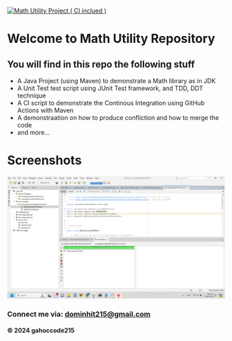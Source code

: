 [![Math Utility Project ( CI inclued )](https://github.com/gahoccode215/math-util/actions/workflows/maven.yml/badge.svg?branch=main)](https://github.com/gahoccode215/math-util/actions/workflows/maven.yml)

# Welcome to Math Utility Repository

## You will find in this repo the following stuff

* A Java Project (using Maven) to demonstrate a Math library as in JDK
* A Unit Test test script using JUnit Test framework, and TDD, DDT technique
* A CI script to demonstrate the Continous Integration using GitHub Actions with Maven
* A demonstraation on how to produce confliction and how to merge the code
* and more...

# Screenshots
![Source code and test script](https://github.com/gahoccode215/math-util/blob/main/screenshots/Screenshot%202024-06-05%20180550.png)

### Connect me via: dominhit215@gmail.com

#### &#169; 2024 gahoccode215
